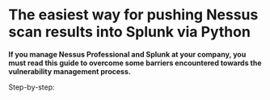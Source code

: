 # The easiest way for pushing Nessus scan results into Splunk via Python

**If you manage Nessus Professional and Splunk at your company, you must read this guide to overcome some barriers encountered towards the vulnerability management process.**

Step-by-step: 
